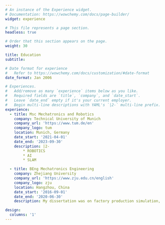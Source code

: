 ```yaml
---
# An instance of the Experience widget.
# Documentation: https://wowchemy.com/docs/page-builder/
widget: experience

# This file represents a page section.
headless: true

# Order that this section appears on the page.
weight: 30

title: Education
subtitle:

# Date format for experience
#   Refer to https://wowchemy.com/docs/customization/#date-format
date_format: Jan 2006

# Experiences.
#   Add/remove as many `experience` items below as you like.
#   Required fields are `title`, `company`, and `date_start`.
#   Leave `date_end` empty if it's your current employer.
#   Begin multi-line descriptions with YAML's `|2-` multi-line prefix.
experience:
  - title: Msc Mechatronics and Robotics
    company: Technical University of Munich
    company_url: 'https://www.tum.de/en'
    company_logo: tum
    location: Munich, Germany
    date_start: '2021-04-01'
    date_end: '2023-09-30'
    description: |2-
        * ROBOTICS
        * AI
        * SLAM

  - title: BEng Mechatronics Engineering
    company: Zhejiang University
    company_url: 'https://www.zju.edu.cn/english'
    company_logo: zju
    location: Hangzhou, China
    date_start: '2016-09-01'
    date_end: '2020-06-30'
    description: My dissertation was on factory production simulation, process optimization, digital twin.

design:
  columns: '1'
---
```

